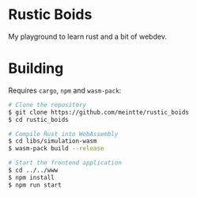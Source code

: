 # Rustic Boids

My playground to learn rust and a bit of webdev.

# Building

Requires `cargo`, `npm` and `wasm-pack`:
```bash
# Clone the repository
$ git clone https://github.com/meintte/rustic_boids
$ cd rustic_boids

# Compile Rust into WebAssembly
$ cd libs/simulation-wasm
$ wasm-pack build --release

# Start the frontend application
$ cd ../../www
$ npm install
$ npm run start
```
